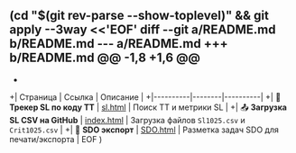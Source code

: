 (cd "$(git rev-parse --show-toplevel)" && git apply --3way <<'EOF'
diff --git a/README.md b/README.md
--- a/README.md
+++ b/README.md
@@ -1,8 +1,6 @@
-
+
+| Страница | Ссылка | Описание |
+|----------|--------|----------|
+| 🚀 **Трекер SL по коду ТТ** | [sl.html](./sl.html) | Поиск ТТ и метрики SL |
+| 📤 **Загрузка SL CSV на GitHub** | [index.html](./index.html) | Загрузка файлов `Sl1025.csv` и `Crit1025.csv` |
+| 🧾 **SDO экспорт** | [SDO.html](./SDO.html) | Разметка задач SDO для печати/экспорта |
EOF
)
